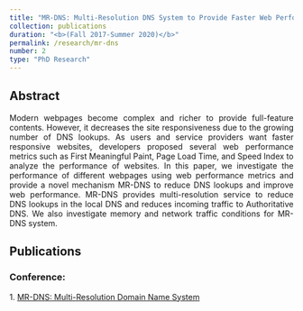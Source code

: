 ```yaml
---
title: "MR-DNS: Multi-Resolution DNS System to Provide Faster Web Performance"
collection: publications
duration: "<b>(Fall 2017-Summer 2020)</b>"
permalink: /research/mr-dns
number: 2
type: "PhD Research"
---
```


## Abstract
<p align="justify">
Modern webpages become complex and richer to provide full-feature contents. However, it decreases the site responsiveness due to the growing number of DNS lookups. As users and service providers want faster responsive websites, developers proposed several web performance metrics such as First Meaningful Paint, Page Load Time, and Speed Index to analyze the performance of websites. In this paper, we investigate the performance of different webpages using web performance metrics and provide a novel mechanism MR-DNS to reduce DNS lookups and improve web performance. MR-DNS provides multi-resolution service to reduce DNS lookups in the local DNS and reduces incoming traffic to Authoritative DNS. We also investigate memory and network traffic conditions for MR-DNS system.</p>

<h2>Publications</h2>
<h3> Conference: </h3>
1. <a href="">MR-DNS: Multi-Resolution Domain Name System</a>
<!--1. <a href="https://ieeexplore.ieee.org/document/7400698">Optimal allocation of 3G budget for smartphones running heterogeneous applications</a>
-->
